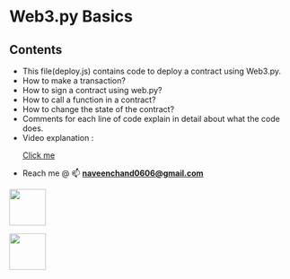 # Web3.py Basics

## Contents

- This file(deploy.js) contains code to deploy a contract using Web3.py.
- How to make a transaction?
- How to sign a contract using web.py?
- How to call a function in a contract?
- How to change the state of the contract?
- Comments for each line of code explain in detail about what the code does.
- Video explanation : <a href="https://www.youtube.com/watch?v=M576WGiDBdQ&t=12408s"> <p>Click me</p></a>
- Reach me @ 📫 **naveenchand0606@gmail.com**

<p><a href="https://twitter.com/naveenchand0606"><img src="https://cdn.cdnlogo.com/logos/t/96/twitter-icon.svg" style=height="65" width="65"></a></p>
<p><a href="https://cdnlogo.com/logo/discord_39232.html"><img src="https://cdn.cdnlogo.com/logos/d/64/discord.png" style=height="65" width="65"></a></p>

